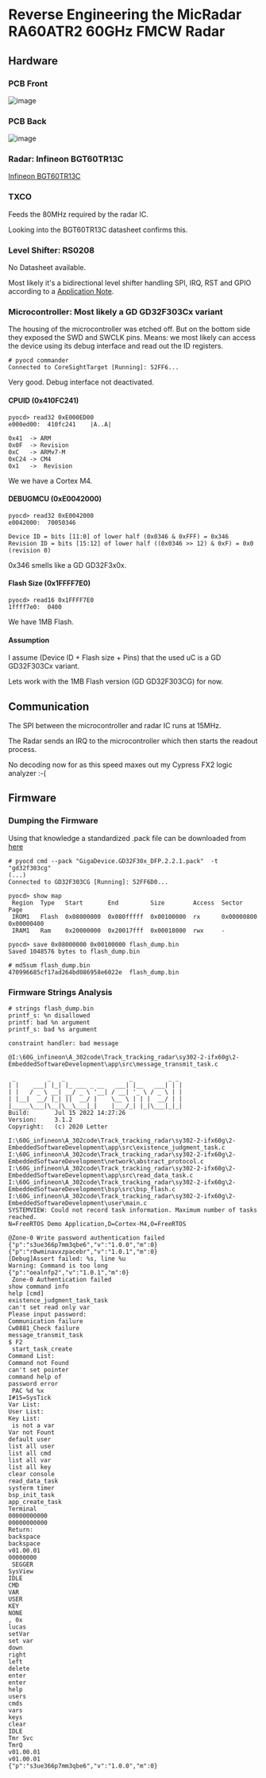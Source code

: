 
# Reverse Engineering the MicRadar RA60ATR2 60GHz FMCW Radar

## Hardware

### PCB Front

![image](pics/pcb_top.jpg)

### PCB Back

![image](pics/pcb_back.jpg)

### Radar: Infineon BGT60TR13C

[Infineon BGT60TR13C](https://www.infineon.com/part/BGT60TR13C#documents)

### TXCO

Feeds the 80MHz required by the radar IC.

Looking into the BGT60TR13C datasheet confirms this.

### Level Shifter: RS0208

No Datasheet available. 

Most likely it's a bidirectional level shifter handling SPI, IRQ, RST and GPIO according to a [Application Note](https://www.infineon.com/assets/row/public/documents/24/44/infineon-ug091519-radar-baseboard-mcu7-usermanual-ja.pdf).


### Microcontroller: Most likely a GD GD32F303Cx variant

The housing of the microcontroller was etched off. But on the bottom side they exposed the SWD and SWCLK pins. Means: we most likely can access the device using its debug interface and read out the ID registers.

```
# pyocd commander
Connected to CoreSightTarget [Running]: 52FF6...
```

Very good. Debug interface not deactivated.


#### CPUID (0x410FC241)

```
pyocd> read32 0xE000ED00
e000ed00:  410fc241    |A..A|

0x41  -> ARM
0x0F  -> Revision
0xC   -> ARMv7-M
0xC24 -> CM4
0x1   ->  Revision
```

We we have a Cortex M4.

#### DEBUGMCU (0xE0042000)

```
pyocd> read32 0xE0042000
e0042000:  70050346

Device ID = bits [11:0] of lower half (0x0346 & 0xFFF) = 0x346
Revision ID = bits [15:12] of lower half ((0x0346 >> 12) & 0xF) = 0x0 (revision 0)
```

0x346 smells like a GD GD32F3x0x.


#### Flash Size (0x1FFFF7E0)

```
pyocd> read16 0x1FFFF7E0
1ffff7e0:  0400
```

We have 1MB Flash.

 
#### Assumption

I assume (Device ID + Flash size + Pins) that the used uC is a GD GD32F303Cx variant. 

Lets work with the 1MB Flash version (GD GD32F303CG) for now.

## Communication

The SPI between the microcontroller and radar IC runs at 15MHz.

The Radar sends an IRQ to the microcontroller which then starts the readout process.

No decoding now for as this speed maxes out my Cypress FX2 logic analyzer  :-(

## Firmware

### Dumping the Firmware 

Using that knowledge a standardized .pack file can be downloaded from [here](https://www.keil.arm.com/packs/gd32f30x_dfp-gigadevice/devices/)


```
# pyocd cmd --pack "GigaDevice.GD32F30x_DFP.2.2.1.pack"  -t "gd32f303cg" 
(...)
Connected to GD32F303CG [Running]: 52FF6D0...
```

```
pyocd> show map
 Region  Type   Start       End         Size        Access  Sector      Page       
 IROM1   Flash  0x08000000  0x080fffff  0x00100000  rx      0x00000800  0x00000400 
 IRAM1   Ram    0x20000000  0x20017fff  0x00018000  rwx     -          
     
pyocd> save 0x08000000 0x00100000 flash_dump.bin
Saved 1048576 bytes to flash_dump.bin

# md5sum flash_dump.bin 
470996685cf17ad264bd086958e6022e  flash_dump.bin
```

### Firmware Strings Analysis

```
# strings flash_dump.bin
printf_s: %n disallowed
printf: bad %n argument
printf_s: bad %s argument

constraint handler: bad message

@I:\60G_infineon\A_302code\Track_tracking_radar\sy302-2-ifx60g\2-EmbeddedSoftwareDevelopment\app\src\message_transmit_task.c

 _         _   _                  _          _ _ 
| |    ___| |_| |_ ___ _ __   ___| |__   ___| | |
| |   / _ \ __| __/ _ \ '__| / __| '_ \ / _ \ | |
| |__|  __/ |_| ||  __/ |    \__ \ | | |  __/ | |
|_____\___|\__|\__\___|_|    |___/_| |_|\___|_|_|
Build:       Jul 15 2022 14:27:26
Version:     3.1.2
Copyright:   (c) 2020 Letter

I:\60G_infineon\A_302code\Track_tracking_radar\sy302-2-ifx60g\2-EmbeddedSoftwareDevelopment\app\src\existence_judgment_task.c
I:\60G_infineon\A_302code\Track_tracking_radar\sy302-2-ifx60g\2-EmbeddedSoftwareDevelopment\network\abstract_protocol.c
I:\60G_infineon\A_302code\Track_tracking_radar\sy302-2-ifx60g\2-EmbeddedSoftwareDevelopment\app\src\read_data_task.c
I:\60G_infineon\A_302code\Track_tracking_radar\sy302-2-ifx60g\2-EmbeddedSoftwareDevelopment\bsp\src\bsp_flash.c
I:\60G_infineon\A_302code\Track_tracking_radar\sy302-2-ifx60g\2-EmbeddedSoftwareDevelopment\user\main.c
SYSTEMVIEW: Could not record task information. Maximum number of tasks reached.
N=FreeRTOS Demo Application,D=Cortex-M4,O=FreeRTOS

@Zone-0 Write password authentication failed
{"p":"s3ue366p7mm3qbe6","v":"1.0.0","m":0}
{"p":"r0wminavxzpacebr","v":"1.0.1","m":0}
[Debug]Assert failed: %s, line %u
Warning: Command is too long
{"p":"oealnfp2","v":"1.0.1","m":0}
 Zone-0 Authentication failed
show command info
help [cmd]
existence_judgment_task_task
can't set read only var
Please input password:
Communication failure
Cw0881_Check failure
message_transmit_task
$ F2
 start_task_create
Command List:
Command not Found
can't set pointer
command help of 
password error
 PAC %d %x
I#15=SysTick
Var List:
User List:
Key List:
 is not a var
Var not Fount
default user
list all user
list all cmd
list all var
list all key
clear console
read_data_task
systerm timer
bsp_init_task
app_create_task
Terminal
00000000000
00000000000
Return: 
backspace
backspace
v01.00.01
00000000
 SEGGER
SysView
IDLE
CMD 
VAR 
USER
KEY 
NONE
, 0x
lucas
setVar
set var
down
right
left
delete
enter
enter
help
users
cmds
vars
keys
clear
IDLE
Tmr Svc
TmrQ
v01.00.01
v01.00.01
{"p":"s3ue366p7mm3qbe6","v":"1.0.0","m":0}
```
